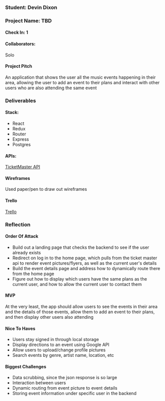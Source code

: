 ### Student: Devin Dixon

### Project Name: TBD

#### Check In: 1  

#### Collaborators:  
Solo

#### Project Pitch  
An application that shows the user all the music events happening in their area, allowing the user to
add an event to their plans and interact with other users who are also attending the same event

### Deliverables  

#### Stack:
* React
* Redux
* Router
* Express
* Postgres

#### APIs:  
[TicketMaster API](http://developer.ticketmaster.com/products-and-docs/apis/getting-started/)

#### Wireframes  
Used paper/pen to draw out wireframes

#### Trello
[Trello](https://trello.com/b/sSlNNNOu/personal-project)  

### Reflection  

#### Order Of Attack  
* Build out a landing page that checks the backend to see if the user already exists
* Redirect on log in to the home page, which pulls from the ticket master api to render event pictures/flyers, as well as the current user's details
* Build the event details page and address how to dynamically route there from the home page
* Figure out how to display which users have the same plans as the current user, and how to allow the current user to contact them

#### MVP
At the very least, the app should allow users to see the events in their area and the details of those events, allow them to add an event to their plans, and then display other users also attending

#### Nice To Haves   
* Users stay signed in through local storage
* Display directions to an event using Google API
* Allow users to upload/change profile pictures
* Search events by genre, artist name, location, etc

#### Biggest Challenges  
* Data scrubbing, since the json response is so large
* Interaction between users
* Dynamic routing from event picture to event details
* Storing event information under specific user in the backend
